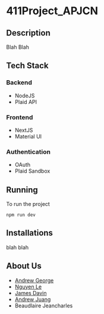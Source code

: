 ﻿# 411Project_APJCN
## Description
Blah Blah

## Tech Stack
### Backend
<ul>
  <li>NodeJS</li>
  <li>Plaid API</li>
</ul>

### Frontend
<ul>
  <li>NextJS</li>
  <li>Material UI</li>
</ul>

### Authentication
<ul>
  <li>OAuth</li>
  <li>Plaid Sandbox</li>
</ul>

## Running
To run the project
```
npm run dev
```

## Installations
blah blah

## About Us
<ul>
  <li><a href = "https://www.linkedin.com/in/andrew-george-b5a451285/">Andrew George</a></li>
  <li><a href = "https://www.linkedin.com/in/nguyenle04/">Nguyen Le</a></li>
  <li><a href = "https://www.linkedin.com/in/james-davin-bu/">James Davin</a></li>
  <li><a href = "https://www.linkedin.com/in/andrew-juang/">Andrew Juang</a></li>
  <li><a>Beaudlaire Jeancharles</a></li>
</ul>
